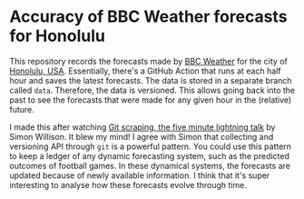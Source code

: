 # Accuracy of BBC Weather forecasts for Honolulu

This repository records the forecasts made by [BBC Weather](https://www.bbc.com/weather) for the city of [Honolulu, USA](https://www.wikiwand.com/en/Honolulu). Essentially, there's a GitHub Action that runs at each half hour and saves the latest forecasts. The data is stored in a separate branch called `data`. Therefore, the data is versioned. This allows going back into the past to see the forecasts that were made for any given hour in the (relative) future.

I made this after watching [Git scraping, the five minute lightning talk](https://simonwillison.net/2021/Mar/5/git-scraping/) by Simon Willison. It blew my mind! I agree with Simon that collecting and versioning API through `git` is a powerful pattern. You could use this pattern to keep a ledger of any dynamic forecasting system, such as the predicted outcomes of football games. In these dynamical systems, the forecasts are updated because of newly available information. I think that it's super interesting to analyse how these forecasts evolve through time.
